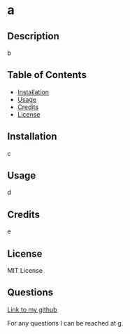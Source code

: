 # a

  ## Description

  b

  ## Table of Contents
  - [Installation](#installation)
  - [Usage](#usage)
  - [Credits](#credits)
  - [License](#license)

  ## Installation

  c

  ## Usage

  d

  ## Credits

  e

  ## License

  MIT License

  ## Questions

  [Link to my github](https://github.com/f)

  For any questions I can be reached at g.

  